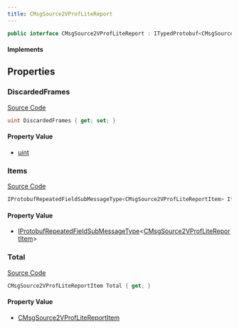 ```yaml
---
title: CMsgSource2VProfLiteReport
---
```


```csharp
public interface CMsgSource2VProfLiteReport : ITypedProtobuf<CMsgSource2VProfLiteReport>, INativeHandle
```

#### Implements

## Properties

### DiscardedFrames

[Source Code](https://github.com/swiftly-solution/swiftlys2/blob/beta/managed/src/SwiftlyS2.Generated/Protobufs/Interfaces/CMsgSource2VProfLiteReport.cs#L19)

```csharp
uint DiscardedFrames { get; set; }
```

#### Property Value

- [uint](https://learn.microsoft.com/dotnet/api/system.uint32)

### Items

[Source Code](https://github.com/swiftly-solution/swiftlys2/blob/beta/managed/src/SwiftlyS2.Generated/Protobufs/Interfaces/CMsgSource2VProfLiteReport.cs#L16)

```csharp
IProtobufRepeatedFieldSubMessageType<CMsgSource2VProfLiteReportItem> Items { get; }
```

#### Property Value

- [IProtobufRepeatedFieldSubMessageType](/docs/api/shared/netmessages/iprotobufrepeatedfieldsubmessagetype-1)<[CMsgSource2VProfLiteReportItem](/docs/api/shared/protobufdefinitions/cmsgsource2vproflitereportitem)>

### Total

[Source Code](https://github.com/swiftly-solution/swiftlys2/blob/beta/managed/src/SwiftlyS2.Generated/Protobufs/Interfaces/CMsgSource2VProfLiteReport.cs#L13)

```csharp
CMsgSource2VProfLiteReportItem Total { get; }
```

#### Property Value

- [CMsgSource2VProfLiteReportItem](/docs/api/shared/protobufdefinitions/cmsgsource2vproflitereportitem)

